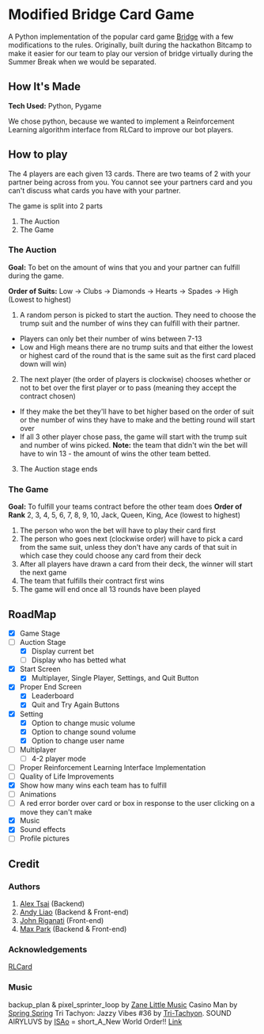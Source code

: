 # Modified Bridge Card Game
 A Python implementation of the popular card game [Bridge](https://en.wikipedia.org/wiki/Contract_bridge) with a few modifications to the rules. 
 Originally, built during the hackathon Bitcamp to make it easier for our team to play our version of bridge virtually during the Summer Break when we would be separated.

## How It's Made
**Tech Used:** Python, Pygame

We chose python, because we wanted to implement a Reinforcement Learning algorithm interface from RLCard to improve our bot players.

## How to play
The 4 players are each given 13 cards. 
There are two teams of 2 with your partner being across from you. You cannot see your partners card and you can't discuss what cards you have with your partner.

The game is split into 2 parts
1. The Auction
2. The Game
### The Auction
**Goal:** To bet on the amount of wins that you and your partner can fulfill during the game. 

**Order of Suits:** Low -> Clubs -> Diamonds -> Hearts -> Spades -> High (Lowest to highest)

1. A random person is picked to start the auction. They need to choose the trump suit and the number of wins they can fulfill with their partner.
  - Players can only bet their number of wins between 7-13
  - Low and High means there are no trump suits and that either the lowest or highest card of the round that is the same suit as the first card placed down will win)

2. The next player (the order of players is clockwise) chooses whether or not to bet over the first player or to pass (meaning they accept the contract chosen)
  - If they make the bet they'll have to bet higher based on the order of suit or the number of wins they have to make and the betting round will start over
  - If all 3 other player chose pass, the game will start with the trump suit and number of wins picked. **Note:** the team that didn't win the bet will have to win 13 - the amount of wins the other team betted.

3. The Auction stage ends

### The Game
**Goal:** To fulfill your teams contract before the other team does
**Order of Rank** 2, 3, 4, 5, 6, 7, 8, 9, 10, Jack, Queen, King, Ace (lowest to highest)
1. The person who won the bet will have to play their card first
2. The person who goes next (clockwise order) will have to pick a card from the same suit, unless they don't have any cards of that suit in which case they could choose any card from their deck
3. After all players have drawn a card from their deck, the winner will start the next game
4. The team that fulfills their contract first wins
5. The game will end once all 13 rounds have been played

## RoadMap
- [X] Game Stage
- [ ] Auction Stage
  - [X] Display current bet
  - [ ] Display who has betted what
- [X] Start Screen
  - [X] Multiplayer, Single Player, Settings, and Quit Button
- [X] Proper End Screen
  - [X] Leaderboard
  - [X] Quit and Try Again Buttons
- [X] Setting
  - [X] Option to change music volume
  - [X] Option to change sound volume
  - [X] Option to change user name 
- [ ] Multiplayer
  - [ ] 4-2 player mode
- [ ] Proper Reinforcement Learning Interface Implementation 
- [ ]  Quality of Life Improvements
  - [X] Show how many wins each team has to fulfill
  - [ ] Animations
  - [ ] A red error border over card or box in response to the user clicking on a move they can't make
  - [X] Music
  - [X] Sound effects
  - [ ] Profile pictures

## Credit
### Authors
1. [Alex Tsai](https://github.com/Sonikyu) (Backend)
2. [Andy Liao](https://github.com/AndyLiao1) (Backend & Front-end)
3. [John Riganati](https://github.com/JPR3) (Front-end)
5. [Max Park](https://github.com/Parkm465) (Backend & Front-end)

### Acknowledgements
[RLCard](https://rlcard.org/index.html)

### Music
backup_plan & pixel_sprinter_loop by [Zane Little Music](https://opengameart.org/users/zane-little-music)
Casino Man by [Spring Spring](https://opengameart.org/users/spring-spring)
Tri Tachyon: Jazzy Vibes #36 by [Tri-Tachyon](https://soundcloud.com/tri-tachyon/albums).
SOUND AIRYLUVS by [ISAo](https://airyluvs.com/) = short_A_New World Order!! [Link](https://opengameart.org/content/swing-jazz-band-gothic-dance)
